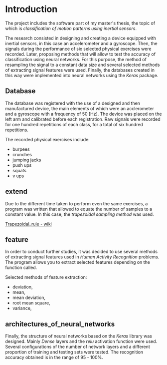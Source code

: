 # Introduction

The project includes the software part of my master's thesis, the topic of which is *classification of motion patterns using inertial sensors*.

The research consisted in designing and creating a device equipped with inertial sensors, in this case an accelerometer and a gyroscope. Then, the signals during the performance of six selected physical exercises were recorded. Later, proposing methods that will allow to test the accuracy of classification using neural networks. For this purpose, the method of resampling the signal to a constant data size and several selected methods of extracting signal features were used. Finally, the databases created in this way were implemented into neural networks using the *Keras* package.

## Database

The database was registered with the use of a designed and then manufactured device, the main elements of which were an acclerometer and a gyroscope with a frequency of 50 [Hz]. The device was placed on the left arm and calibrated before each registration. Raw signals were recorded for one hundred repetitions of each class, for a total of six hundred repetitions.

The recorded physical exercises include:
* burpees
* crunches
* jumping jacks
* push ups
* squats
* v ups

## extend

Due to the different time taken to perform even the same exercises, a program was written that allowed to equate the number of samples to a constant value. In this case, the *trapezoidal sampling method* was used.

[Trapezoidal_rule - wiki](https://en.wikipedia.org/wiki/Trapezoidal_rule)

## feature

In order to conduct further studies, it was decided to use several methods of extracting signal features used in *Human Activity Recognition* problems. The program allows you to extract selected features depending on the function called.

Selected methods of feature extraction:
* deviation,
* mean,
* mean deviation,
* root mean square,
* variance,

## architectures_of_neural_networks

Finally, the structure of neural networks based on the *Keras* library was designed.
Mainly *Dense* layers and the *relu* activation function were used.
Several configurations of the number of network layers and a different proportion of training and testing sets were tested.
The recognition accuracy obtained is in the range of 95 - 100%.